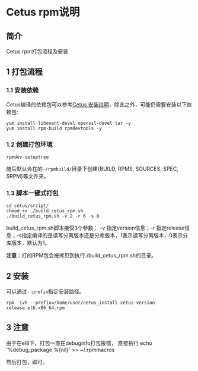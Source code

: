 # Cetus rpm说明

##  简介

Cetus rpm打包流程及安装

## 1 打包流程

### 1.1 安装依赖

Cetus编译的依赖包可以参考[Cetus 安装说明](https://github.com/cetus-tools/cetus/blob/master/doc/cetus-install.md)，除此之外，可能仍需要安装以下依赖包:

```
yum install libevent-devel openssl-devel tar -y
yum install rpm-build rpmdevtools -y
```

### 1.2 创建打包环境

```
rpmdev-setuptree
```

随后默认会在的`~/rpmbuild/`目录下创建{BUILD, RPMS, SOURCES, SPEC, SRPM}等文件夹。

### 1.3 脚本一键式打包

```
cd cetus/srcipt/
chmod +x ./build_cetus_rpm.sh
./build_cetus_rpm.sh -v 2 -r 6 -s 0
```

build\_cetus\_rpm.sh脚本接受3个参数： -v 指定version信息；-r 指定release信息；-s指定编译的是读写分离版本还是分库版本，1表示读写分离版本，0表示分库版本，默认为1。

**注意**：打的RPM包会被拷贝到执行./build_cetus_rpm.sh的目录。

## 2 安装

可以通过`--prefix`指定安装路径。

```
rpm -ivh --prefix=/home/user/cetus_install cetus-version-release.el6.x86_64.rpm
```


## 3  注意
由于在el8下，打包一直在debuginfo打包报错，
直接执行
echo '%debug_package %{nil}' >> ~/.rpmmacros

然后打包，即可。


